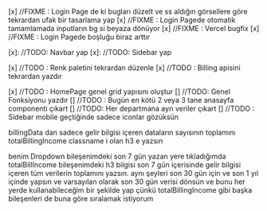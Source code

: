 [x] //FIXME : Login Page de ki bugları düzelt ve ss aldığın görsellere göre tekrardan ufak bir tasarlama yap
[x] //FIXME : Login Pagede otomatik tamamlamada inputların bg si beyaza dönüyor
[x] //FIXME : Vercel bugfix
[x] //FIXME : Login Pagede boşluğu biraz arttır

[x]: //TODO: Navbar yap
[x]: //TODO: Sidebar yap

[x] //TODO : Renk paletini tekrardan düzenle
[x] //TODO : Billing apisini tekrardan yazdır

[x] //TODO : HomePage genel grid yapısını oluştur
[] //TODO: Genel Fonksiyonu yazdır
[] //TODO : Bugün en kötü 2 veya 3 tane anasayfa componenti çıkart
[] //TODO: Her departmana ayrı veriler çıkart
[] //TODO : Sidebar mobile geçtiğinde sadece iconlar gözüksün

billingData dan sadece gelir bilgisi içeren dataların sayısının toplamını totalBillingIncome classname i olan h3 e yazsın

benim Dropdown bileşenimdeki son 7 gün yazan yere tıkladığımda totalBillIncome bileşenimdeki h3 bilgisi son 7 gün içerisinde gelir bilgisi içeren tüm verilerin toplamını yazsın. aynı şeyleri son 30 gün için ve son 1 yıl içinde yapsın ve varsayılan olarak son 30 gün verisi dönsün ve bunu her yerde kullanabileceğim bir şekilde yap çünkü totalBillingIncome gibi başka bileşenleri de buna göre sıralamak istiyorum
